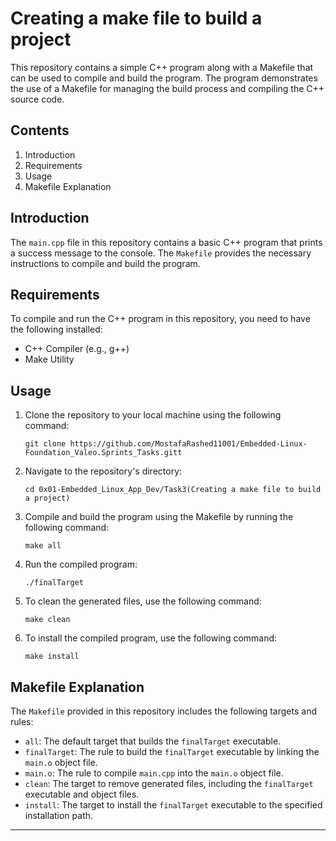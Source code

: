 # Creating a make file to build a project

This repository contains a simple C++ program along with a Makefile that can be used to compile and build the program. The program demonstrates the use of a Makefile for managing the build process and compiling the C++ source code.

## Contents

1. Introduction
2. Requirements
3. Usage
4. Makefile Explanation

## Introduction

The `main.cpp` file in this repository contains a basic C++ program that prints a success message to the console. The `Makefile` provides the necessary instructions to compile and build the program.

## Requirements

To compile and run the C++ program in this repository, you need to have the following installed:

- C++ Compiler (e.g., g++)
- Make Utility

## Usage

1. Clone the repository to your local machine using the following command:
   ```
   git clone https://github.com/MostafaRashed11001/Embedded-Linux-Foundation_Valeo.Sprints_Tasks.gitt
   ```

2. Navigate to the repository's directory:
   ```
   cd 0x01-Embedded_Linux_App_Dev/Task3(Creating a make file to build a project)
   ```

3. Compile and build the program using the Makefile by running the following command:
   ```
   make all
   ```

4. Run the compiled program:
   ```
   ./finalTarget
   ```

5. To clean the generated files, use the following command:
   ```
   make clean
   ```

6. To install the compiled program, use the following command:
   ```
   make install
   ```

## Makefile Explanation

The `Makefile` provided in this repository includes the following targets and rules:

- `all`: The default target that builds the `finalTarget` executable.
- `finalTarget`: The rule to build the `finalTarget` executable by linking the `main.o` object file.
- `main.o`: The rule to compile `main.cpp` into the `main.o` object file.
- `clean`: The target to remove generated files, including the `finalTarget` executable and object files.
- `install`: The target to install the `finalTarget` executable to the specified installation path.

---
